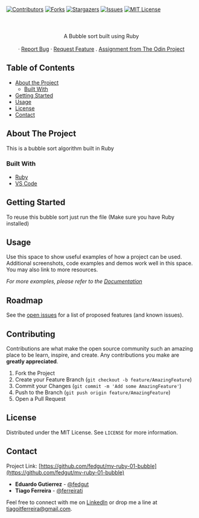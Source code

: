 <!--
Best Readme Template
https://github.com/othneildrew/Best-README-Template/blob/master/README.md
-->

<!-- PROJECT SHIELDS -->
<!--
*** I'm using markdown "reference style" links for readability.
*** Reference links are enclosed in brackets [ ] instead of parentheses ( ).
*** See the bottom of this document for the declaration of the reference variables
*** for contributors-url, forks-url, etc. This is an optional, concise syntax you may use.
*** https://www.markdownguide.org/basic-syntax/#reference-style-links
-->
[![Contributors][contributors-shield]][contributors-url]
[![Forks][forks-shield]][forks-url]
[![Stargazers][stars-shield]][stars-url]
[![Issues][issues-shield]][issues-url]
[![MIT License][license-shield]][license-url]


<!-- PROJECT LOGO -->
<br />
<p align="center">
  <h3 align="center"></h3>

  <p align="center">
    A Bubble sort built using Ruby
    <br />
    <br />
    ·
    <a href="https://github.com/fedgut/mv-ruby-01-bubble/issues">Report Bug</a>
    ·
    <a href="https://github.com/fedgut/mv-ruby-01-bubble/issues">Request Feature</a>
    .
    <a href="https://www.theodinproject.com/courses/ruby-programming/lessons/advanced-building-blocks">Assignment from The Odin Project</a>
  </p>
</p>






<!-- TABLE OF CONTENTS -->
## Table of Contents

* [About the Project](#about-the-project)
  * [Built With](#built-with)
* [Getting Started](#getting-started)
* [Usage](#usage)
* [License](#license)
* [Contact](#contact)



<!-- ABOUT THE PROJECT -->
## About The Project

This is a bubble sort algorithm built in Ruby


### Built With

* [Ruby](https://www.ruby-lang.org)
* [VS Code](https://code.visualstudio.com/)




<!-- GETTING STARTED -->
## Getting Started

To reuse this bubble sort just run the file (Make sure you have Ruby installed)


<!-- USAGE EXAMPLES -->
## Usage

Use this space to show useful examples of how a project can be used. Additional screenshots, code examples and demos work well in this space. You may also link to more resources.

_For more examples, please refer to the [Documentation](https://example.com)_



<!-- ROADMAP -->
## Roadmap

See the [open issues](https://github.com/fedgut/mv-ruby-01-bubble/issues) for a list of proposed features (and known issues).



<!-- CONTRIBUTING -->
## Contributing

Contributions are what make the open source community such an amazing place to be learn, inspire, and create. Any contributions you make are **greatly appreciated**.

1. Fork the Project
2. Create your Feature Branch (`git checkout -b feature/AmazingFeature`)
3. Commit your Changes (`git commit -m 'Add some AmazingFeature'`)
4. Push to the Branch (`git push origin feature/AmazingFeature`)
5. Open a Pull Request



<!-- LICENSE -->
## License

Distributed under the MIT License. See `LICENSE` for more information.



<!-- CONTACT -->
## Contact

Project Link: [https://github.com/fedgut/mv-ruby-01-bubble](https://github.com/fedgut/mv-ruby-01-bubble)

- **Eduardo Gutierrez** - [@fedgut](https://github.com/fedgut)
- **Tiago Ferreira** - [@ferreirati](https://github.com/ferreirati)

Feel free to connect with me on [LinkedIn](https://www.linkedin.com/in/tiagoit-dev/) or drop me a line at <tiagoitferreira@gmail.com>.

<!-- MARKDOWN LINKS & IMAGES -->
<!-- https://www.markdownguide.org/basic-syntax/#reference-style-links -->
[contributors-shield]: https://img.shields.io/github/contributors/ferreirati/mv-08-htmlcss-framework.svg?style=flat-square
[contributors-url]: https://github.com/ferreirati/mv-08-htmlcss-framework/graphs/contributors

[forks-shield]: https://img.shields.io/github/forks/ferreirati/mv-08-htmlcss-framework.svg?style=flat-square
[forks-url]: https://github.com/ferreirati/mv-08-htmlcss-framework/network/members

[stars-shield]: https://img.shields.io/github/stars/ferreirati/mv-08-htmlcss-framework.svg?style=flat-square
[stars-url]: https://github.com/ferreirati/mv-08-htmlcss-framework/stargazers

[issues-shield]: https://img.shields.io/github/issues/ferreirati/mv-08-htmlcss-framework.svg?style=flat-square
[issues-url]: https://github.com/ferreirati/mv-08-htmlcss-framework/issues

[license-shield]: https://img.shields.io/github/license/ferreirati/mv-08-htmlcss-framework.svg?style=flat-square
[license-url]: https://github.com/ferreirati/mv-08-htmlcss-framework/blob/master/LICENSE.txt

[product-screenshot]: images/screenshot.png
